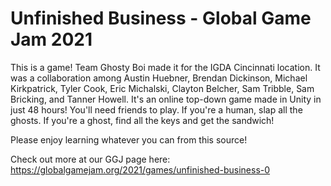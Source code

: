 # Unfinished Business - Global Game Jam 2021

This is a game! Team Ghosty Boi made it for the IGDA Cincinnati location. It was a collaboration among Austin Huebner, Brendan Dickinson, Michael Kirkpatrick, Tyler Cook, Eric Michalski, Clayton Belcher, Sam Tribble, Sam Bricking, and Tanner Howell. It's an online top-down game made in Unity in just 48 hours! You'll need friends to play. If you're a human, slap all the ghosts. If you're a ghost, find all the keys and get the sandwich!

Please enjoy learning whatever you can from this source!

Check out more at our GGJ page here: https://globalgamejam.org/2021/games/unfinished-business-0
